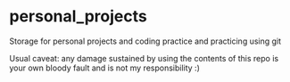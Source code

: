 # personal_projects

Storage for personal projects and coding practice and practicing using git

Usual caveat: any damage sustained by using the contents of this repo is your own bloody fault and is not my responsibility :)
